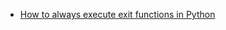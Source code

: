 +   [How to always execute exit functions in Python](http://grodola.blogspot.com/2016/02/how-to-always-execute-exit-functions-in-py.html)

